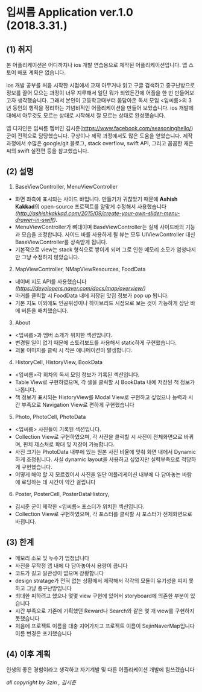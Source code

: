 입씨름 Application ver.1.0 (2018.3.31.)
===================

(1) 취지
--------

본 어플리케이션은 어디까지나 ios 개발 연습용으로 제작된 어플리케이션입니다. 앱 스토어 배포 계획은 없습니다.

ios 개발 공부를 처음 시작한 시점에서 교재 아무거나 읽고 구글 검색하고 중구난방으로 정보를 끌어 모으는 과정이 너무 지루해서 일단 뭐가 되었든간에 어플을 한 번 만들어보고자 생각했습니다. 그래서 본인이 고등학교때부터 몸담아온 독서 모임 <입씨름>의 3년 동안의 행적을 정리하는 기념비적인 어플리케이션을 만들어 보았습니다. ios 개발에 대해서 아무것도 모르는 상태로 시작해서 잘 모르는 상태로 완성했습니다.

앱 디자인은 입씨름 멤버인 김시준(https://www.facebook.com/seasoninghello/)군이 전적으로 담당했습니다. 구상이나 제작 과정에서도 많은 도움을 얻었습니다. 제작 과정에서 수많은 google/git 블로그, stack overflow, swift API, 그리고 꼼꼼한 재은씨의 swift 실전편 등을 참고했습니다.



(2) 설명
--------
    
1. BaseViewController, MenuViewController

- 화면 좌측에 표시되는 사이드 바입니다. 만들기가 귀찮았기 때문에 **Ashish Kakkad**의 open-source 프로젝트를 알맞게 수정해서 사용했습니다 *(http://ashishkakkad.com/2015/09/create-your-own-slider-menu-drawer-in-swift)*.
- MenuViewController가 뼈대이며 BaseViewController는 실제 사이드바의 기능과 모습을 조정합니다. 사이드 바를 사용하게 될 뷰는 모두 UIViewController 대신 BaseViewController를 상속받게 됩니다.
- 기본적으로 view는 stack 형식으로 쌓이게 되며 그로 인한 메모리 소모가 엄청나지만 그냥 수정하지 않았습니다.


2. MapViewController, NMapViewResources, FoodData

- 네이버 지도 API를 사용했습니다 *(https://developers.naver.com/docs/map/overview/)*
- 마커를 클릭할 시 FoodData 내에 저장된 맛집 정보가 pop up 됩니다.
- 기본 지도 이외에도 인공위성이나 하이브리드 시점으로 보는 것이 가능하게 상단 바에 버튼을 배치했습니다.

3. About

- <입씨름>과 멤버 소개가 위치한 섹션입니다.
- 변경될 일이 없기 때문에 스토리보드를 사용해서 static하게 구현했습니다.
- 괴물 이미지를 클릭 시 작은 애니메이션이 발생합니다.

4. HistoryCell, HistoryView, BookData

- <입씨름>각 회차의 독서 모임 정보가 기록된 섹션입니다.
- Table View로 구현하였으며, 각 셀을 클릭할 시 BookData 내에 저장된 책 정보가 나옵니다.
- 책 정보가 표시되는 HistoryView를 Modal View로 구현하고 싶었으나 능력과 시간 부족으로 Navigation View로 편하게 구현했습니다

5. Photo, PhotoCell, PhotoData

- <입씨름> 사진들이 기록된 섹션입니다.
- Collection View로 구현하였으며, 각 사진을 클릭할 시 사진이 전체화면으로 바뀌며, 핀치 제스처로 확대 및 저장이 가능합니다.
- 사진 크기는 PhotoData 내부에 있는 원본 사진 비율에 맞춰 화면 내에서 Dynamic하게 조정됩니다. 사실 dynamic layout을 사용하고 싶었지만 실력부족으로 적당하게 구현했습니다.
- 어떻게 해야 할 지 모르겠어서 사진을 일단 어플리케이션 내부에 다 담아놓는 바람에 로딩하는 데 시간이 약간 걸립니다

6. Poster, PosterCell, PosterDataHistory,

- 김시준 군이 제작한 <입씨름> 포스터가 위치한 섹션입니다.
- Collection View로 구현하였으며, 각 포스터를 클릭할 시 포스터가 전체화면으로 바뀝니다.



(3) 한계
---------

- 메모리 소모 및 누수가 엄청납니다
- 사진을 무작정 앱 내에 다 담아놓아서 용량이 큽니다
- 코드가 길고 일관성이 없으며 장황합니다
- design stratage가 전혀 없는 상황에서 제작해서 각각의 모듈이 유기성을 띠지 못하고 그냥 중구난방입니다
- 최대한 피하려고 했으나 몇몇 view 구현에 있어서 storyboard에 의존한 부분이 있습니다
- 시간 부족으로 기존에 기획했던 Reward나 Search와 같은 몇 개 view를 구현하지 못했습니다
- 처음에 프로젝트 이름을 대충 지어가지고 프로젝트 이름이 SejinNaverMap입니다 이름 변경은 포기했습니다



(4) 이후 계획
-------------

인생의 좋은 경험이라고 생각하고 자기계발 및 다른 어플리케이션 개발에 힘쓰겠습니다



*all copyright by 3zin , 김시준*
